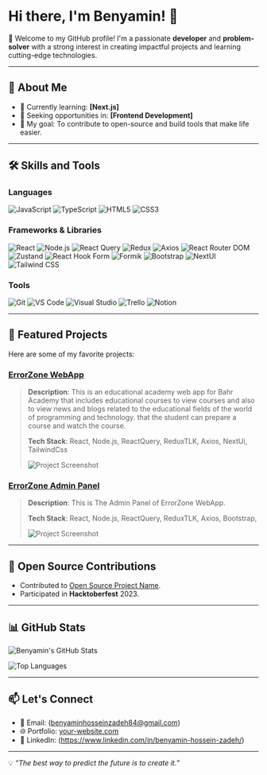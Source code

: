 # Hi there, I'm Benyamin! 👋

🌟 Welcome to my GitHub profile! I'm a passionate **developer** and **problem-solver** with a strong interest in creating impactful projects and learning cutting-edge technologies. 

---

## 🚀 About Me
- 🌱 Currently learning: **[Next.js]**
- 💼 Seeking opportunities in: **[Frontend Development]**
- 🎯 My goal: To contribute to open-source and build tools that make life easier.

---

## 🛠️ Skills and Tools
### Languages
![JavaScript](https://img.shields.io/badge/JavaScript-F7DF1E?style=for-the-badge&logo=javascript&logoColor=black)
![TypeScript](https://img.shields.io/badge/TypeScript-3178C6?logo=typescript&logoColor=white&style=for-the-badge)
![HTML5](https://img.shields.io/badge/HTML5-E34F26?style=for-the-badge&logo=html5&logoColor=white)
![CSS3](https://img.shields.io/badge/CSS3-1572B6?style=for-the-badge&logo=css3&logoColor=white)

### Frameworks & Libraries
![React](https://img.shields.io/badge/React-61DAFB?style=for-the-badge&logo=react&logoColor=black)
![Node.js](https://img.shields.io/badge/Node.js-339933?style=for-the-badge&logo=node.js&logoColor=white)
![React Query](https://img.shields.io/badge/React_Query-FF4154?style=for-the-badge&logo=react-query&logoColor=white)
![Redux](https://img.shields.io/badge/Redux-764ABC?style=for-the-badge&logo=redux&logoColor=white)
![Axios](https://img.shields.io/badge/Axios-5A29E4?style=for-the-badge&logo=axios&logoColor=white)
![React Router DOM](https://img.shields.io/badge/React_Router_DOM-CA4245?style=for-the-badge&logo=react-router&logoColor=white)
![Zustand](https://img.shields.io/badge/Zustand-FF0000?style=for-the-badge&logo=zustand&logoColor=white)
![React Hook Form](https://img.shields.io/badge/React_Hook_Form-EC5990?style=for-the-badge&logo=react-hook-form&logoColor=white)
![Formik](https://img.shields.io/badge/Formik-61DAFB?style=for-the-badge&logo=formik&logoColor=black)
![Bootstrap](https://img.shields.io/badge/Bootstrap-7952B3?style=for-the-badge&logo=bootstrap&logoColor=white)
![NextUI](https://img.shields.io/badge/NextUI-000000?style=for-the-badge&logo=nextdotjs&logoColor=white)
![Tailwind CSS](https://img.shields.io/badge/Tailwind_CSS-06B6D4?style=for-the-badge&logo=tailwindcss&logoColor=white)


### Tools
![Git](https://img.shields.io/badge/Git-F05032?style=for-the-badge&logo=git&logoColor=white)
![VS Code](https://img.shields.io/badge/VS%20Code-007ACC?style=for-the-badge&logo=visual-studio-code&logoColor=white)
![Visual Studio](https://img.shields.io/badge/Visual_Studio-5C2D91?style=for-the-badge&logo=visual-studio&logoColor=white)
![Trello](https://img.shields.io/badge/Trello-0052CC?logo=trello&logoColor=white&style=for-the-badge)
![Notion](https://img.shields.io/badge/Notion-000000?logo=notion&logoColor=white&style=for-the-badge)

---

## 📌 Featured Projects
Here are some of my favorite projects:

### [ErrorZone WebApp](https://github.com/academy-react-summer1403/ErrorZone-project)
> **Description**: This is an educational academy web app for Bahr Academy that includes educational courses to view courses and also to view news and blogs related to the educational fields of the world of programming and technology. 
that the student can prepare a course and watch the course.
> 
> **Tech Stack**: React, Node.js, ReactQuery, ReduxTLK, Axios, NextUi, TailwindCss
>
> ![Project Screenshot](https://www.imghippo.com/i/Co9252GIY.jpg)

### [ErrorZone Admin Panel](https://github.com/academy-react-summer1403/ErrorZone-Admin)
> **Description**: This is The Admin Panel of ErrorZone WebApp.
>
> **Tech Stack**: React, Node.js, ReactQuery, ReduxTLK, Axios, Bootstrap,
>
> ![Project Screenshot](https://www.imghippo.com/i/zxNF8564yDk.jpg)

---

## 🌟 Open Source Contributions
- Contributed to [Open Source Project Name](https://github.com/example/repo).
- Participated in **Hacktoberfest** 2023.

---

## 📊 GitHub Stats
![Benyamin's GitHub Stats](https://github-readme-stats.vercel.app/api?username=BenyaminHossein-zadeh&show_icons=true&theme=radical)

![Top Languages](https://github-readme-stats.vercel.app/api/top-langs/?username=BenyaminHossein-zadeh&layout=compact&theme=radical)

---

## 📫 Let's Connect
- 📧 Email: (benyaminhosseinzadeh84@gmail.com)
- 🌐 Portfolio: [your-website.com](https://your-website.com)
- 💼 LinkedIn: (https://www.linkedin.com/in/benyamin-hossein-zadeh/)

---

💡 *“The best way to predict the future is to create it.”*
